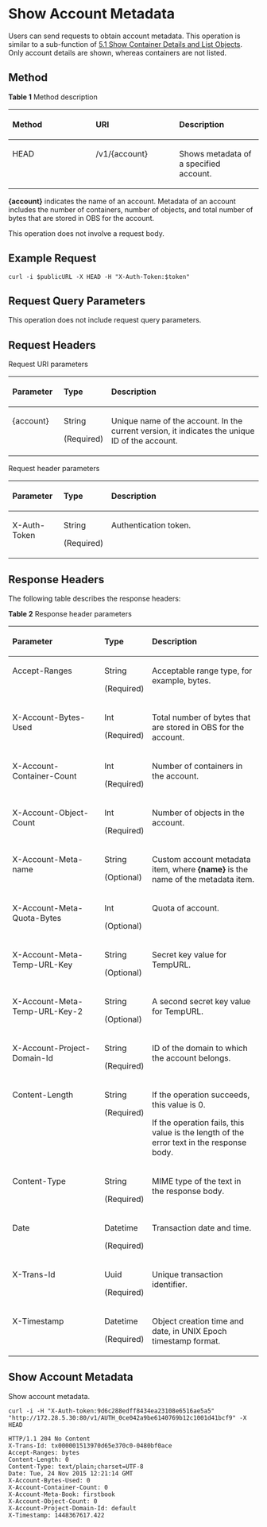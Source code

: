 # Show Account Metadata<a name="obs_03_0024"></a>

Users can send requests to obtain account metadata. This operation is similar to a sub-function of  [5.1 Show Container Details and List Objects](show-account-details-and-list-containers.md). Only account details are shown, whereas containers are not listed.

## Method<a name="section3855846091844"></a>

**Table  1**  Method description

<a name="table3622757091844"></a>
<table><thead align="left"><tr id="row5885523391844"><th class="cellrowborder" valign="top" width="33.33333333333333%" id="mcps1.2.4.1.1"><p id="p254458491844"><a name="p254458491844"></a><a name="p254458491844"></a>Method</p>
</th>
<th class="cellrowborder" valign="top" width="33.33333333333333%" id="mcps1.2.4.1.2"><p id="p4306302491844"><a name="p4306302491844"></a><a name="p4306302491844"></a><strong id="b5202290091844"><a name="b5202290091844"></a><a name="b5202290091844"></a>URI</strong></p>
</th>
<th class="cellrowborder" valign="top" width="33.33333333333333%" id="mcps1.2.4.1.3"><p id="p5310538591844"><a name="p5310538591844"></a><a name="p5310538591844"></a>Description</p>
</th>
</tr>
</thead>
<tbody><tr id="row5912023091844"><td class="cellrowborder" valign="top" width="33.33333333333333%" headers="mcps1.2.4.1.1 "><p id="p2400930591844"><a name="p2400930591844"></a><a name="p2400930591844"></a>HEAD</p>
</td>
<td class="cellrowborder" valign="top" width="33.33333333333333%" headers="mcps1.2.4.1.2 "><p id="p6570552491844"><a name="p6570552491844"></a><a name="p6570552491844"></a>/v1/{account}</p>
</td>
<td class="cellrowborder" valign="top" width="33.33333333333333%" headers="mcps1.2.4.1.3 "><p id="p2054723291844"><a name="p2054723291844"></a><a name="p2054723291844"></a>Shows metadata of a specified account.</p>
</td>
</tr>
</tbody>
</table>

**\{account\}**  indicates the name of an account. Metadata of an account includes the number of containers, number of objects, and total number of bytes that are stored in OBS for the account.

This operation does not involve a request body.

## Example Request<a name="section1365578791844"></a>

```
curl -i $publicURL -X HEAD -H "X-Auth-Token:$token"
```

## Request Query Parameters<a name="section529000091844"></a>

This operation does not include request query parameters.

## Request Headers<a name="section187973291844"></a>

Request URI parameters

<a name="table50212566154423"></a>
<table><thead align="left"><tr id="row49025617154423"><th class="cellrowborder" valign="top" width="20.66%" id="mcps1.1.4.1.1"><p id="p11652032154423"><a name="p11652032154423"></a><a name="p11652032154423"></a>Parameter</p>
</th>
<th class="cellrowborder" valign="top" width="14.399999999999999%" id="mcps1.1.4.1.2"><p id="p38615046154423"><a name="p38615046154423"></a><a name="p38615046154423"></a>Type</p>
</th>
<th class="cellrowborder" valign="top" width="64.94%" id="mcps1.1.4.1.3"><p id="p31754770154423"><a name="p31754770154423"></a><a name="p31754770154423"></a>Description</p>
</th>
</tr>
</thead>
<tbody><tr id="row63778126154423"><td class="cellrowborder" valign="top" width="20.66%" headers="mcps1.1.4.1.1 "><p id="p65754607154423"><a name="p65754607154423"></a><a name="p65754607154423"></a>{account}</p>
</td>
<td class="cellrowborder" valign="top" width="14.399999999999999%" headers="mcps1.1.4.1.2 "><p id="p24522989154423"><a name="p24522989154423"></a><a name="p24522989154423"></a>String</p>
<p id="p19380314154423"><a name="p19380314154423"></a><a name="p19380314154423"></a>(Required)</p>
</td>
<td class="cellrowborder" valign="top" width="64.94%" headers="mcps1.1.4.1.3 "><p id="p26301614154423"><a name="p26301614154423"></a><a name="p26301614154423"></a>Unique name of the account. In the current version, it indicates the unique ID of the account.</p>
</td>
</tr>
</tbody>
</table>

Request header parameters

<a name="table24420230154423"></a>
<table><thead align="left"><tr id="row63928991154423"><th class="cellrowborder" valign="top" width="20.66%" id="mcps1.1.4.1.1"><p id="p10865822154423"><a name="p10865822154423"></a><a name="p10865822154423"></a>Parameter</p>
</th>
<th class="cellrowborder" valign="top" width="14.399999999999999%" id="mcps1.1.4.1.2"><p id="p2338936154423"><a name="p2338936154423"></a><a name="p2338936154423"></a>Type</p>
</th>
<th class="cellrowborder" valign="top" width="64.94%" id="mcps1.1.4.1.3"><p id="p27363246154423"><a name="p27363246154423"></a><a name="p27363246154423"></a>Description</p>
</th>
</tr>
</thead>
<tbody><tr id="row16474171154423"><td class="cellrowborder" valign="top" width="20.66%" headers="mcps1.1.4.1.1 "><p id="p59339488154423"><a name="p59339488154423"></a><a name="p59339488154423"></a>X-Auth-Token</p>
</td>
<td class="cellrowborder" valign="top" width="14.399999999999999%" headers="mcps1.1.4.1.2 "><p id="p41769209154423"><a name="p41769209154423"></a><a name="p41769209154423"></a>String</p>
<p id="p40378565154423"><a name="p40378565154423"></a><a name="p40378565154423"></a>(Required)</p>
</td>
<td class="cellrowborder" valign="top" width="64.94%" headers="mcps1.1.4.1.3 "><p id="p49438312154423"><a name="p49438312154423"></a><a name="p49438312154423"></a>Authentication token.</p>
</td>
</tr>
</tbody>
</table>

## Response Headers<a name="section569761409197"></a>

The following table describes the response headers:

**Table  2**  Response header parameters

<a name="table36256464105935"></a>
<table><thead align="left"><tr id="row12655405105935"><th class="cellrowborder" valign="top" width="38.279999999999994%" id="mcps1.2.4.1.1"><p id="p18454862105935"><a name="p18454862105935"></a><a name="p18454862105935"></a>Parameter</p>
</th>
<th class="cellrowborder" valign="top" width="15.509999999999998%" id="mcps1.2.4.1.2"><p id="p31822237105935"><a name="p31822237105935"></a><a name="p31822237105935"></a>Type</p>
</th>
<th class="cellrowborder" valign="top" width="46.21%" id="mcps1.2.4.1.3"><p id="p45852910105935"><a name="p45852910105935"></a><a name="p45852910105935"></a>Description</p>
</th>
</tr>
</thead>
<tbody><tr id="row6557734105935"><td class="cellrowborder" valign="top" width="38.279999999999994%" headers="mcps1.2.4.1.1 "><p id="p61414447105935"><a name="p61414447105935"></a><a name="p61414447105935"></a>Accept-Ranges</p>
</td>
<td class="cellrowborder" valign="top" width="15.509999999999998%" headers="mcps1.2.4.1.2 "><p id="p8514345105935"><a name="p8514345105935"></a><a name="p8514345105935"></a>String</p>
<p id="p4237564419328"><a name="p4237564419328"></a><a name="p4237564419328"></a>(Required)</p>
</td>
<td class="cellrowborder" valign="top" width="46.21%" headers="mcps1.2.4.1.3 "><p id="p18573372105935"><a name="p18573372105935"></a><a name="p18573372105935"></a>Acceptable range type, for example, bytes.</p>
</td>
</tr>
<tr id="row32942622105935"><td class="cellrowborder" valign="top" width="38.279999999999994%" headers="mcps1.2.4.1.1 "><p id="p51106696105935"><a name="p51106696105935"></a><a name="p51106696105935"></a>X-Account-Bytes-Used</p>
</td>
<td class="cellrowborder" valign="top" width="15.509999999999998%" headers="mcps1.2.4.1.2 "><p id="p46001694105935"><a name="p46001694105935"></a><a name="p46001694105935"></a>Int</p>
<p id="p5358594193145"><a name="p5358594193145"></a><a name="p5358594193145"></a>(Required)</p>
</td>
<td class="cellrowborder" valign="top" width="46.21%" headers="mcps1.2.4.1.3 "><p id="p35149770105935"><a name="p35149770105935"></a><a name="p35149770105935"></a>Total number of bytes that are stored in OBS for the account.</p>
</td>
</tr>
<tr id="row47912474105935"><td class="cellrowborder" valign="top" width="38.279999999999994%" headers="mcps1.2.4.1.1 "><p id="p55705215105935"><a name="p55705215105935"></a><a name="p55705215105935"></a>X-Account-Container-Count</p>
</td>
<td class="cellrowborder" valign="top" width="15.509999999999998%" headers="mcps1.2.4.1.2 "><p id="p15828589105935"><a name="p15828589105935"></a><a name="p15828589105935"></a>Int</p>
<p id="p51680976193218"><a name="p51680976193218"></a><a name="p51680976193218"></a>(Required)</p>
</td>
<td class="cellrowborder" valign="top" width="46.21%" headers="mcps1.2.4.1.3 "><p id="p7047307105935"><a name="p7047307105935"></a><a name="p7047307105935"></a>Number of containers in the account.</p>
</td>
</tr>
<tr id="row63425763105935"><td class="cellrowborder" valign="top" width="38.279999999999994%" headers="mcps1.2.4.1.1 "><p id="p37213197105935"><a name="p37213197105935"></a><a name="p37213197105935"></a>X-Account-Object-Count</p>
</td>
<td class="cellrowborder" valign="top" width="15.509999999999998%" headers="mcps1.2.4.1.2 "><p id="p61478971105935"><a name="p61478971105935"></a><a name="p61478971105935"></a>Int</p>
<p id="p23266699193220"><a name="p23266699193220"></a><a name="p23266699193220"></a>(Required)</p>
</td>
<td class="cellrowborder" valign="top" width="46.21%" headers="mcps1.2.4.1.3 "><p id="p13740758105935"><a name="p13740758105935"></a><a name="p13740758105935"></a>Number of objects in the account.</p>
</td>
</tr>
<tr id="row56557959105935"><td class="cellrowborder" valign="top" width="38.279999999999994%" headers="mcps1.2.4.1.1 "><p id="p17791984105935"><a name="p17791984105935"></a><a name="p17791984105935"></a>X-Account-Meta-name</p>
</td>
<td class="cellrowborder" valign="top" width="15.509999999999998%" headers="mcps1.2.4.1.2 "><p id="p31864569105935"><a name="p31864569105935"></a><a name="p31864569105935"></a>String</p>
<p id="p6244537193222"><a name="p6244537193222"></a><a name="p6244537193222"></a>(Optional)</p>
</td>
<td class="cellrowborder" valign="top" width="46.21%" headers="mcps1.2.4.1.3 "><p id="p30893258105935"><a name="p30893258105935"></a><a name="p30893258105935"></a>Custom account metadata item, where <strong id="b54273197"><a name="b54273197"></a><a name="b54273197"></a>{name}</strong> is the name of the metadata item.</p>
</td>
</tr>
<tr id="row14705161202056"><td class="cellrowborder" valign="top" width="38.279999999999994%" headers="mcps1.2.4.1.1 "><p id="p50267403202056"><a name="p50267403202056"></a><a name="p50267403202056"></a>X-Account-Meta-Quota-Bytes</p>
</td>
<td class="cellrowborder" valign="top" width="15.509999999999998%" headers="mcps1.2.4.1.2 "><p id="p1109620620218"><a name="p1109620620218"></a><a name="p1109620620218"></a>Int</p>
<p id="p3275699220218"><a name="p3275699220218"></a><a name="p3275699220218"></a>(Optional)</p>
</td>
<td class="cellrowborder" valign="top" width="46.21%" headers="mcps1.2.4.1.3 "><p id="p31478525202056"><a name="p31478525202056"></a><a name="p31478525202056"></a>Quota of account.</p>
</td>
</tr>
<tr id="row9603869105935"><td class="cellrowborder" valign="top" width="38.279999999999994%" headers="mcps1.2.4.1.1 "><p id="p39715950105935"><a name="p39715950105935"></a><a name="p39715950105935"></a>X-Account-Meta-Temp-URL-Key</p>
</td>
<td class="cellrowborder" valign="top" width="15.509999999999998%" headers="mcps1.2.4.1.2 "><p id="p62875420105935"><a name="p62875420105935"></a><a name="p62875420105935"></a>String</p>
<p id="p60300411193226"><a name="p60300411193226"></a><a name="p60300411193226"></a>(Optional)</p>
</td>
<td class="cellrowborder" valign="top" width="46.21%" headers="mcps1.2.4.1.3 "><p id="p59744270105935"><a name="p59744270105935"></a><a name="p59744270105935"></a>Secret key value for TempURL.</p>
</td>
</tr>
<tr id="row827525105935"><td class="cellrowborder" valign="top" width="38.279999999999994%" headers="mcps1.2.4.1.1 "><p id="p67029528105935"><a name="p67029528105935"></a><a name="p67029528105935"></a>X-Account-Meta-Temp-URL-Key-2</p>
</td>
<td class="cellrowborder" valign="top" width="15.509999999999998%" headers="mcps1.2.4.1.2 "><p id="p60682725105935"><a name="p60682725105935"></a><a name="p60682725105935"></a>String</p>
<p id="p23657714193245"><a name="p23657714193245"></a><a name="p23657714193245"></a>(Optional)</p>
</td>
<td class="cellrowborder" valign="top" width="46.21%" headers="mcps1.2.4.1.3 "><p id="p16353682105935"><a name="p16353682105935"></a><a name="p16353682105935"></a>A second secret key value for TempURL.</p>
</td>
</tr>
<tr id="row12965412105935"><td class="cellrowborder" valign="top" width="38.279999999999994%" headers="mcps1.2.4.1.1 "><p id="p43565445105935"><a name="p43565445105935"></a><a name="p43565445105935"></a>X-Account-Project-Domain-Id</p>
</td>
<td class="cellrowborder" valign="top" width="15.509999999999998%" headers="mcps1.2.4.1.2 "><p id="p39140122105935"><a name="p39140122105935"></a><a name="p39140122105935"></a>String</p>
<p id="p25474958193238"><a name="p25474958193238"></a><a name="p25474958193238"></a>(Required)</p>
</td>
<td class="cellrowborder" valign="top" width="46.21%" headers="mcps1.2.4.1.3 "><p id="p16233291105935"><a name="p16233291105935"></a><a name="p16233291105935"></a>ID of the domain to which the account belongs.</p>
</td>
</tr>
<tr id="row38329479193252"><td class="cellrowborder" valign="top" width="38.279999999999994%" headers="mcps1.2.4.1.1 "><p id="p38252292193551"><a name="p38252292193551"></a><a name="p38252292193551"></a>Content-Length</p>
</td>
<td class="cellrowborder" valign="top" width="15.509999999999998%" headers="mcps1.2.4.1.2 "><p id="p11427942193551"><a name="p11427942193551"></a><a name="p11427942193551"></a>String</p>
<p id="p35742616193551"><a name="p35742616193551"></a><a name="p35742616193551"></a>(Required)</p>
</td>
<td class="cellrowborder" valign="top" width="46.21%" headers="mcps1.2.4.1.3 "><p id="p9470822193551"><a name="p9470822193551"></a><a name="p9470822193551"></a>If the operation succeeds, this value is 0.</p>
<p id="p18128539193551"><a name="p18128539193551"></a><a name="p18128539193551"></a>If the operation fails, this value is the length of the error text in the response body.</p>
</td>
</tr>
<tr id="row53804509193253"><td class="cellrowborder" valign="top" width="38.279999999999994%" headers="mcps1.2.4.1.1 "><p id="p62368055193551"><a name="p62368055193551"></a><a name="p62368055193551"></a>Content-Type</p>
</td>
<td class="cellrowborder" valign="top" width="15.509999999999998%" headers="mcps1.2.4.1.2 "><p id="p18647690193551"><a name="p18647690193551"></a><a name="p18647690193551"></a>String</p>
<p id="p33611487193551"><a name="p33611487193551"></a><a name="p33611487193551"></a>(Required)</p>
</td>
<td class="cellrowborder" valign="top" width="46.21%" headers="mcps1.2.4.1.3 "><p id="p38175916193551"><a name="p38175916193551"></a><a name="p38175916193551"></a>MIME type of the text in the response body.</p>
</td>
</tr>
<tr id="row51485756193253"><td class="cellrowborder" valign="top" width="38.279999999999994%" headers="mcps1.2.4.1.1 "><p id="p47173263193551"><a name="p47173263193551"></a><a name="p47173263193551"></a>Date</p>
</td>
<td class="cellrowborder" valign="top" width="15.509999999999998%" headers="mcps1.2.4.1.2 "><p id="p62937924193551"><a name="p62937924193551"></a><a name="p62937924193551"></a>Datetime</p>
<p id="p29570405193551"><a name="p29570405193551"></a><a name="p29570405193551"></a>(Required)</p>
</td>
<td class="cellrowborder" valign="top" width="46.21%" headers="mcps1.2.4.1.3 "><p id="p46392644193551"><a name="p46392644193551"></a><a name="p46392644193551"></a>Transaction date and time.</p>
</td>
</tr>
<tr id="row14784897193254"><td class="cellrowborder" valign="top" width="38.279999999999994%" headers="mcps1.2.4.1.1 "><p id="p64479534193551"><a name="p64479534193551"></a><a name="p64479534193551"></a>X-Trans-Id</p>
</td>
<td class="cellrowborder" valign="top" width="15.509999999999998%" headers="mcps1.2.4.1.2 "><p id="p55459781193551"><a name="p55459781193551"></a><a name="p55459781193551"></a>Uuid</p>
<p id="p29375988193551"><a name="p29375988193551"></a><a name="p29375988193551"></a>(Required)</p>
</td>
<td class="cellrowborder" valign="top" width="46.21%" headers="mcps1.2.4.1.3 "><p id="p30644837193551"><a name="p30644837193551"></a><a name="p30644837193551"></a>Unique transaction identifier.</p>
<p id="p7368081193551"><a name="p7368081193551"></a><a name="p7368081193551"></a></p>
</td>
</tr>
<tr id="row6689059193254"><td class="cellrowborder" valign="top" width="38.279999999999994%" headers="mcps1.2.4.1.1 "><p id="p2622408193551"><a name="p2622408193551"></a><a name="p2622408193551"></a>X-Timestamp</p>
</td>
<td class="cellrowborder" valign="top" width="15.509999999999998%" headers="mcps1.2.4.1.2 "><p id="p11088523193551"><a name="p11088523193551"></a><a name="p11088523193551"></a>Datetime</p>
<p id="p32687845193551"><a name="p32687845193551"></a><a name="p32687845193551"></a>(Required)</p>
</td>
<td class="cellrowborder" valign="top" width="46.21%" headers="mcps1.2.4.1.3 "><p id="p30469759193551"><a name="p30469759193551"></a><a name="p30469759193551"></a>Object creation time and date, in UNIX Epoch timestamp format.</p>
</td>
</tr>
</tbody>
</table>

## Show Account Metadata<a name="section42277158"></a>

Show account metadata.

```
curl -i -H "X-Auth-token:9d6c288edff8434ea23108e6516ae5a5" "http://172.28.5.30:80/v1/AUTH_0ce042a9be6140769b12c1001d41bcf9" -X HEAD
```

```
HTTP/1.1 204 No Content
X-Trans-Id: tx000001513970d65e370c0-0480bf0ace
Accept-Ranges: bytes
Content-Length: 0
Content-Type: text/plain;charset=UTF-8
Date: Tue, 24 Nov 2015 12:21:14 GMT
X-Account-Bytes-Used: 0
X-Account-Container-Count: 0
X-Account-Meta-Book: firstbook
X-Account-Object-Count: 0
X-Account-Project-Domain-Id: default
X-Timestamp: 1448367617.422
```

